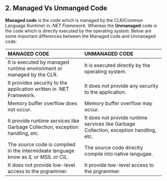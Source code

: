 ## 2. Managed Vs Unmanged Code



**Managed code** is the code which is managed by the CLR(Common Language Runtime) in *.NET Framework*. Whereas the **Unmanaged** code is the code which is directly executed by the operating system. Below are some important differences between the Managed code and Unmanaged code:





| MANAGED CODE                                                 | UNMANAGED CODE                                               |
| :----------------------------------------------------------- | :----------------------------------------------------------- |
| It is executed by managed runtime environment or managed by the CLR. | It is executed directly by the operating system.             |
| It provides security to the application written in .NET Framework. | It does not provide any security to the application.         |
| Memory buffer overflow does not occur.                       | Memory buffer overflow may occur.                            |
| It provide runtime services like Garbage Collection, exception handling, etc. | It does not provide runtime services like Garbage Collection, exception handling, etc. |
| The source code is complied in the intermideate language know as *IL or MSIL or CIL*. | The source code direclty compile into native langugae.       |
| It does not provide low-level access to the prgrammer.       | It provide low-level access to the prgrammer.                |